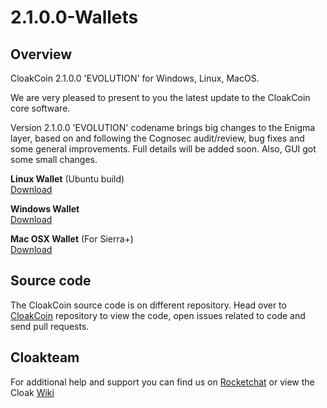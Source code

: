 # 2.1.0.0-Wallets

## Overview
CloakCoin 2.1.0.0 'EVOLUTION' for Windows, Linux, MacOS.
 
We are very pleased to present to you the latest update to the CloakCoin core software.
 
Version 2.1.0.0 'EVOLUTION' codename brings big changes to the Enigma layer, based on and following the Cognosec audit/review, bug fixes and some general improvements. Full details will be added soon. Also, GUI got some small changes.

**Linux Wallet** (Ubuntu build)<br />
[Download](https://github.com/CloakProject/2.1.0.0-Wallets/blob/master/CloakCoin_Qt_Ubuntu_x64_v2.1.0.0.evolution.zip)

**Windows Wallet**<br />
[Download](https://github.com/CloakProject/2.1.0.0-Wallets/raw/master/CloakCoin_Qt_win_x86_v2.1.0.0.evolution.zip)

**Mac OSX Wallet** (For Sierra+)<br />
[Download](https://github.com/CloakProject/2.1.0.0-Wallets/raw/master/CloakCoin_Qt_osx_x64_v2.1.0.0.evolution.zip)

## Source code
The CloakCoin source code is on different repository. Head over to [CloakCoin](https://github.com/CloakProject/CloakCoin) repository to view the code, open issues related to code and send pull requests.

## Cloakteam
For additional help and support you can find us on [Rocketchat](https://chat.cloakcoin.com) or view the Cloak [Wiki](http://www.cloakwiki.org/)
